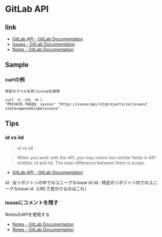 # GitLab API

## link
  * [GitLab API - GitLab Documentation](https://docs.gitlab.com/ce/api/)
  * [Issues - GitLab Documentation](https://docs.gitlab.com/ce/api/issues.html)
  * [Notes - GitLab Documentation](https://docs.gitlab.com/ce/api/notes.html)

## Sample

### curlの例

```
特定のラベルを持つissueを取得

curl -k -sSL -H \ 
"PRIVATE-TOKEN: xxxxxx" "https://xxxxx/api/v3/projects/xx/issues?state=opened&labels=xxxx"
```


## Tips

### id vs iid

> id vs iid 

> When you work with the API, you may notice two similar fields in API entities: id and iid. The main difference between them is scope.

* [GitLab API - GitLab Documentation](https://docs.gitlab.com/ce/api/#id-vs-iid)

id  : 全リポジトリの中でのユニークなissue id
iid : 特定のリポジトリ内でのユニークなissue id（URLで見かけるのはこれ）

### issueにコメントを残す

NotesのAPIを使用する

* [Notes - GitLab Documentation](https://docs.gitlab.com/ce/api/notes.html)
* [Notes - GitLab Documentation](https://docs.gitlab.com/ce/api/notes.html#create-new-issue-note)